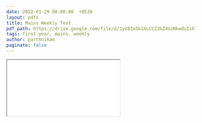 ```yaml
---
date: 2022-01-29 00:00:00  +0530
layout: pdfs
title: Mains Weekly Test
pdf_path: https://drive.google.com/file/d/1yV8Za5k1XLCCZJGZ4UzNkwduIsklm_gz/preview?usp=drive_link
tags: first-year, mains, weekly
author: parthnikam
paginate: false
---
```


<iframe class="embed-pdf" src="{{ page.pdf_path }}#toolbar=0" seamless="seamless" scrolling="no" style="overflow:hidden"></iframe>
